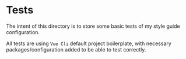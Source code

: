 # Tests

The intent of this directory is to store some basic tests of my style  guide configuration.

All tests are using `Vue Cli` default project boilerplate, with necessary packages/configuration added to be able to test correctly.
